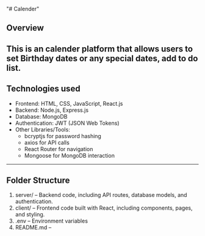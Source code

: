 "# Calender" 

**Overview**
---

This is an calender platform that allows users to set Birthday dates or any special dates, add to do list.
---

**Technologies used**
---

- Frontend: HTML, CSS, JavaScript, React.js
- Backend: Node.js, Express.js
- Database: MongoDB
- Authentication: JWT (JSON Web Tokens) 
- Other Libraries/Tools:
    - bcryptjs for password hashing
    - axios for API calls
    - React Router for navigation
    - Mongoose for MongoDB interaction
---

**Folder Structure**
---
1. server/ – Backend code, including API routes, database   models, and authentication.
2. client/ – Frontend code built with React, including components, pages, and styling.
3. .env – Environment variables 
4. README.md – 